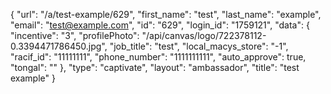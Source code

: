 {
    "url": "\/a\/test-example\/629",
    "first_name": "test",
    "last_name": "example",
    "email": "test@example.com",
    "id": "629",
    "login_id": "1759121",
    "data": {
        "incentive": "3",
        "profilePhoto": "\/api\/canvas\/logo\/722378112-0.3394471786450.jpg",
        "job_title": "test",
        "local_macys_store": "-1",
        "racif_id": "11111111",
        "phone_number": "1111111111",
        "auto_approve": true,
        "tongal": ""
    },
    "type": "captivate",
    "layout": "ambassador",
    "title": "test example"
}